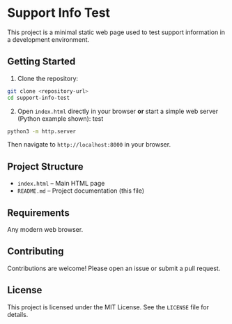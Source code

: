 # Support Info Test

This project is a minimal static web page used to test support information in a development environment.

## Getting Started

1. Clone the repository:

```bash
git clone <repository-url>
cd support-info-test
```

2. Open `index.html` directly in your browser **or** start a simple web server (Python example shown): test

```bash
python3 -m http.server
```

Then navigate to `http://localhost:8000` in your browser.

## Project Structure

- `index.html` – Main HTML page
- `README.md` – Project documentation (this file)

## Requirements

Any modern web browser.

## Contributing

Contributions are welcome! Please open an issue or submit a pull request.

## License

This project is licensed under the MIT License. See the `LICENSE` file for details.

